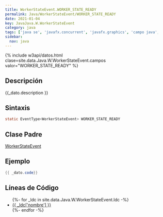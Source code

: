```yaml
---
title: WorkerStateEvent.WORKER_STATE_READY
permalink: Java/WorkerStateEvent/WORKER_STATE_READY
date: 2021-01-04
key: JavaJava.W.WorkerStateEvent
category: java
tags: ['java se', 'javafx.concurrent', 'javafx.graphics', 'campo java', 'JavaFX 2.1']
sidebar: 
  nav: java
---
```


{% include w3api/datos.html clase=site.data.Java.W.WorkerStateEvent.campos valor="WORKER_STATE_READY" %}

## Descripción
{{_dato.description }}

## Sintaxis
~~~java
static EventType<WorkerStateEvent> WORKER_STATE_READY
~~~

## Clase Padre
[WorkerStateEvent](/Java/WorkerStateEvent/)

## Ejemplo
~~~java
{{ _dato.code}}
~~~

## Líneas de Código
<ul>
{%- for _ldc in site.data.Java.W.WorkerStateEvent.ldc -%}
   <li>
       <a href="{{_ldc['url'] }}">{{ _ldc['nombre'] }}</a>
   </li>
{%- endfor -%}
</ul>
